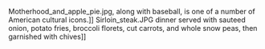Motherhood_and_apple_pie.jpg, along with baseball, is one of a number of American cultural icons.]] Sirloin_steak.JPG dinner served with sauteed onion, potato fries, broccoli florets, cut carrots, and whole snow peas, then garnished with chives]]
